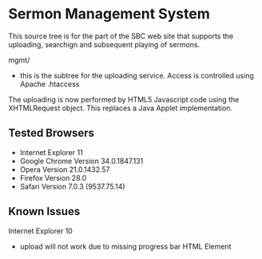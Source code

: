 Sermon Management System
========================

This source tree is for the part of the SBC web site that supports the uploading, searchign and subsequent playing of sermons.

mgmt/
- this is the subtree for the uploading service. Access is controlled using Apache .htaccess

The uploading is now performed by HTML5 Javascript code using the XHTMLRequest object. This replaces a Java Applet implementation.

Tested Browsers
---------------
- Internet Explorer 11
- Google Chrome Version 34.0.1847.131
- Opera Version 21.0.1432.57
- Firefox Version 28.0
- Safari Version 7.0.3 (9537.75.14)  

Known Issues
------------
Internet Explorer 10
- upload will not work due to missing progress bar HTML Element
